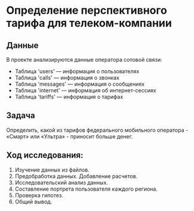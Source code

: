 # Определение перспективного тарифа для телеком-компании
## Данные
В проекте анализируются данные оператора сотовой связи:
- Таблица 'users' — информация о пользователях
- Таблица 'calls' — информация о звонках
- Таблица 'messages' — информация о сообщениях
- Таблица 'internet' — информация об интернет-сессиях
- Таблица 'tariffs' — информация о тарифах

## Задача
Определить, какой из тарифов федерального мобильного оператора - «Смарт» или «Ультра» - приносит больше денег.

## Ход исследования:
 1. Изучение данных из файлов.
 2. Предобработка данных. Добавление расчетов.
 3. Исследовательский анализ данных.
 4. Составление портрета пользователя каждого региона.
 5. Проверка гипотез.
 6. Общий вывод.
